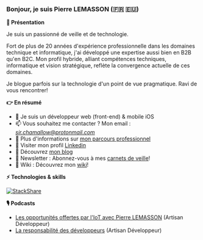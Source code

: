 ### Bonjour, je suis Pierre LEMASSON (🇫🇷 🇪🇺) 

**👋 Présentation**

Je suis un passionné de veille et de technologie.

Fort de plus de 20 années d'expérience professionnelle dans les domaines technique et informatique, j'ai développé une expertise aussi bien en B2B qu'en B2C. 
Mon profil hybride, alliant compétences techniques, informatique et vision stratégique, reflète la convergence actuelle de ces domaines.

Je blogue parfois sur la technologie d'un point de vue pragmatique.
Ravi de vous rencontrer!

**👉 En résumé**

- 🔭 Je suis un développeur web (front-end) & mobile iOS
- 📫 Vous souhaitez me contacter ? Mon email : [*sir.chamallow@protonmail.com*](mailto:sir.chamallow@protonmail.com)
- 💼 Plus d'informations sur [mon parcours professionnel](https://github.com/sirchamallow/profilecv)
- 📄 Visiter mon profil [Linkedin](https://www.linkedin.com/in/pierrelemasson)
- 🔗 Découvrez [mon blog](https://sir.chamallow.com)
- 📨 Newsletter : Abonnez-vous à mes [carnets de veille](https://sirchamallow.substack.com/)!
- 📔 Wiki : Découvrez mon [wiki](https://sirchamallow.gitbook.io/wiki)!

**⚡ Technologies & skills**

[![StackShare](http://img.shields.io/badge/tech-stack-0690fa.svg?style=flat)](https://stackshare.io/sirchamallow/sirchamallow-stack)

**🎙️ Podcasts**

 - [Les opportunités offertes par l'IoT avec Pierre LEMASSON](https://podcast.ausha.co/artisan-developpeur/les-opportunites-offertes-par-l-iot-avec-pierre-lemasson) (Artisan Développeur)
- [La responsabilité des développeurs](https://podcast.ausha.co/artisan-developpeur/la-responsabilite-des-developpeurs-avec-pierre-lemasson) (Artisan Développeur)

<!-- **sirchamallow/sirchamallow** is a ✨ _special_ ✨ repository because its `README.md` (this file) appears on your GitHub profile.
